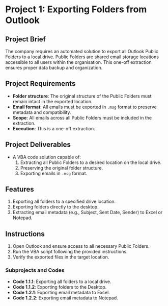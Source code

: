 # Project 1: Exporting Folders from Outlook

## Project Brief
The company requires an automated solution to export all Outlook Public Folders to a local drive. Public Folders are shared email storage locations accessible to all users within the organisation. This one-off extraction ensures proper data backup and organization.

## Project Requirements
- **Folder structure**: The original structure of the Public Folders must remain intact in the exported location.
- **Email format**: All emails must be exported in `.msg` format to preserve metadata and compatibility.
- **Scope**: All emails across all Public Folders must be included in the extraction.
- **Execution**: This is a one-off extraction.

## Project Deliverables
- A VBA code solution capable of:
  1. Extracting all Public Folders to a desired location on the local drive.
  2. Preserving the original folder structure.
  3. Exporting emails in `.msg` format.
 
## Features
1. Exporting all folders to a specified drive location.
2. Exporting folders directly to the desktop.
3. Extracting email metadata (e.g., Subject, Sent Date, Sender) to Excel or Notepad.

## Instructions
1. Open Outlook and ensure access to all necessary Public Folders.
2. Run the VBA script following the provided instructions.
3. Verify the exported files in the target location.

### Subprojects and Codes
- **Code 1.1.1**: Exporting all folders to a local drive.
- **Code 1.1.2**: Exporting folders to the Desktop.
- **Code 1.2.1**: Exporting email metadata to Excel.
- **Code 1.2.2**: Exporting email metadata to Notepad.
